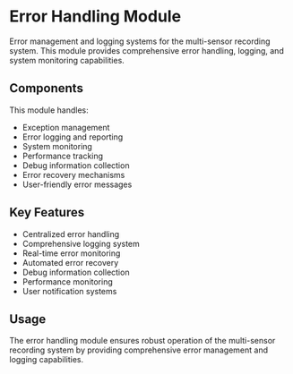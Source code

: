 # Error Handling Module

Error management and logging systems for the multi-sensor recording system. This module provides comprehensive error handling, logging, and system monitoring capabilities.

## Components

This module handles:
- Exception management
- Error logging and reporting
- System monitoring
- Performance tracking
- Debug information collection
- Error recovery mechanisms
- User-friendly error messages

## Key Features

- Centralized error handling
- Comprehensive logging system
- Real-time error monitoring
- Automated error recovery
- Debug information collection
- Performance monitoring
- User notification systems

## Usage

The error handling module ensures robust operation of the multi-sensor recording system by providing comprehensive error management and logging capabilities.